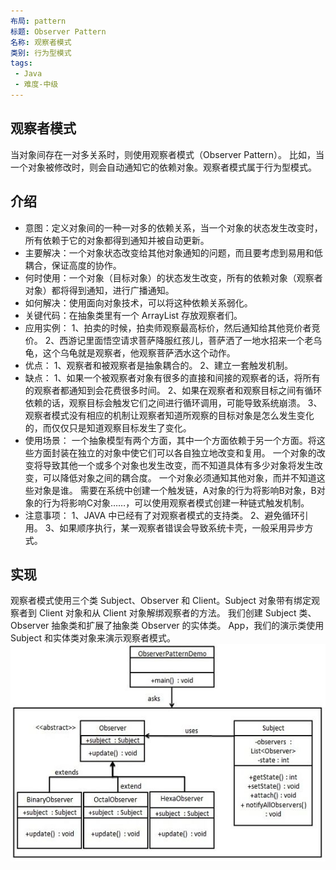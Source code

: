 ```yaml
---
布局: pattern
标题: Observer Pattern
名称: 观察者模式
类别: 行为型模式
tags:
 - Java
 - 难度-中级
---
```


## 观察者模式
当对象间存在一对多关系时，则使用观察者模式（Observer Pattern）。
比如，当一个对象被修改时，则会自动通知它的依赖对象。观察者模式属于行为型模式。

## 介绍
* 意图：定义对象间的一种一对多的依赖关系，当一个对象的状态发生改变时，所有依赖于它的对象都得到通知并被自动更新。
* 主要解决：一个对象状态改变给其他对象通知的问题，而且要考虑到易用和低耦合，保证高度的协作。
* 何时使用：一个对象（目标对象）的状态发生改变，所有的依赖对象（观察者对象）都将得到通知，进行广播通知。
* 如何解决：使用面向对象技术，可以将这种依赖关系弱化。
* 关键代码：在抽象类里有一个 ArrayList 存放观察者们。
* 应用实例： 1、拍卖的时候，拍卖师观察最高标价，然后通知给其他竞价者竞价。 2、西游记里面悟空请求菩萨降服红孩儿，菩萨洒了一地水招来一个老乌龟，这个乌龟就是观察者，他观察菩萨洒水这个动作。
* 优点： 1、观察者和被观察者是抽象耦合的。 2、建立一套触发机制。
* 缺点： 1、如果一个被观察者对象有很多的直接和间接的观察者的话，将所有的观察者都通知到会花费很多时间。 2、如果在观察者和观察目标之间有循环依赖的话，观察目标会触发它们之间进行循环调用，可能导致系统崩溃。 3、观察者模式没有相应的机制让观察者知道所观察的目标对象是怎么发生变化的，而仅仅只是知道观察目标发生了变化。
* 使用场景：
一个抽象模型有两个方面，其中一个方面依赖于另一个方面。将这些方面封装在独立的对象中使它们可以各自独立地改变和复用。
一个对象的改变将导致其他一个或多个对象也发生改变，而不知道具体有多少对象将发生改变，可以降低对象之间的耦合度。
一个对象必须通知其他对象，而并不知道这些对象是谁。
需要在系统中创建一个触发链，A对象的行为将影响B对象，B对象的行为将影响C对象……，可以使用观察者模式创建一种链式触发机制。
* 注意事项： 1、JAVA 中已经有了对观察者模式的支持类。 2、避免循环引用。 3、如果顺序执行，某一观察者错误会导致系统卡壳，一般采用异步方式。

## 实现
观察者模式使用三个类 Subject、Observer 和 Client。Subject 对象带有绑定观察者到 Client 对象和从 Client 对象解绑观察者的方法。
我们创建 Subject 类、Observer 抽象类和扩展了抽象类 Observer 的实体类。
App，我们的演示类使用 Subject 和实体类对象来演示观察者模式。
![img](./etc/observer_pattern_uml_diagram.jpg)